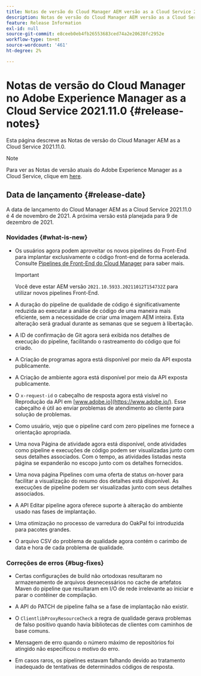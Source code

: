 ```yaml
---
title: Notas de versão do Cloud Manager AEM versão as a Cloud Service 2021.11.0
description: Notas de versão do Cloud Manager AEM versão as a Cloud Service 2021.11.0
feature: Release Information
exl-id: null
source-git-commit: e8ceeb0eb4fb26553683ced74a2e20628fc2952e
workflow-type: tm+mt
source-wordcount: '461'
ht-degree: 2%

---
```


# Notas de versão do Cloud Manager no Adobe Experience Manager as a Cloud Service 2021.11.0 {#release-notes}

Esta página descreve as Notas de versão do Cloud Manager AEM as a Cloud Service 2021.11.0.

>[!NOTE]
>Para ver as Notas de versão atuais do Adobe Experience Manager as a Cloud Service, clique em [here](https://experienceleague.adobe.com/docs/experience-manager-cloud-service/release-notes/release-notes/release-notes-current.html?lang=pt-BR).

## Data de lançamento {#release-date}

A data de lançamento do Cloud Manager AEM as a Cloud Service 2021.11.0 é 4 de novembro de 2021.
A próxima versão está planejada para 9 de dezembro de 2021.

### Novidades {#what-is-new}

* Os usuários agora podem aproveitar os novos pipelines do Front-End para implantar exclusivamente o código front-end de forma acelerada. Consulte [Pipelines de Front-End do Cloud Manager](/help/implementing/cloud-manager/configuring-pipelines/introduction-ci-cd-pipelines.md#front-end) para saber mais.

   >[!IMPORTANT]
   >Você deve estar AEM versão `2021.10.5933.20211012T154732Z` para utilizar novos pipelines Front-End.

* A duração do pipeline de qualidade de código é significativamente reduzida ao executar a análise de código de uma maneira mais eficiente, sem a necessidade de criar uma imagem AEM inteira. Esta alteração será gradual durante as semanas que se seguem à libertação.

* A ID de confirmação de Git agora será exibida nos detalhes de execução do pipeline, facilitando o rastreamento do código que foi criado.

* A Criação de programas agora está disponível por meio da API exposta publicamente.

* A Criação de ambiente agora está disponível por meio da API exposta publicamente.

* O `x-request-id` o cabeçalho de resposta agora está visível no Reprodução da API em [www.adobe.io](https://www.adobe.io/). Esse cabeçalho é útil ao enviar problemas de atendimento ao cliente para solução de problemas.

* Como usuário, vejo que o pipeline card com zero pipelines me fornece a orientação apropriada.

* Uma nova Página de atividade agora está disponível, onde atividades como pipeline e execuções de código podem ser visualizadas junto com seus detalhes associados. Com o tempo, as atividades listadas nesta página se expanderão no escopo junto com os detalhes fornecidos.

* Uma nova página Pipelines com uma oferta de status on-hover para facilitar a visualização do resumo dos detalhes está disponível. As execuções de pipeline podem ser visualizadas junto com seus detalhes associados.

* A API Editar pipeline agora oferece suporte à alteração do ambiente usado nas fases de implantação.

* Uma otimização no processo de varredura do OakPal foi introduzida para pacotes grandes.

* O arquivo CSV do problema de qualidade agora contém o carimbo de data e hora de cada problema de qualidade.

### Correções de erros {#bug-fixes}

* Certas configurações de build não ortodoxas resultaram no armazenamento de arquivos desnecessários no cache de artefatos Maven do pipeline que resultaram em I/O de rede irrelevante ao iniciar e parar o contêiner de compilação.

* A API do PATCH de pipeline falha se a fase de implantação não existir.

* O `ClientlibProxyResourceCheck` a regra de qualidade gerava problemas de falso positivo quando havia bibliotecas de clientes com caminhos de base comuns.

* Mensagem de erro quando o número máximo de repositórios foi atingido não especificou o motivo do erro.

* Em casos raros, os pipelines estavam falhando devido ao tratamento inadequado de tentativas de determinados códigos de resposta.

